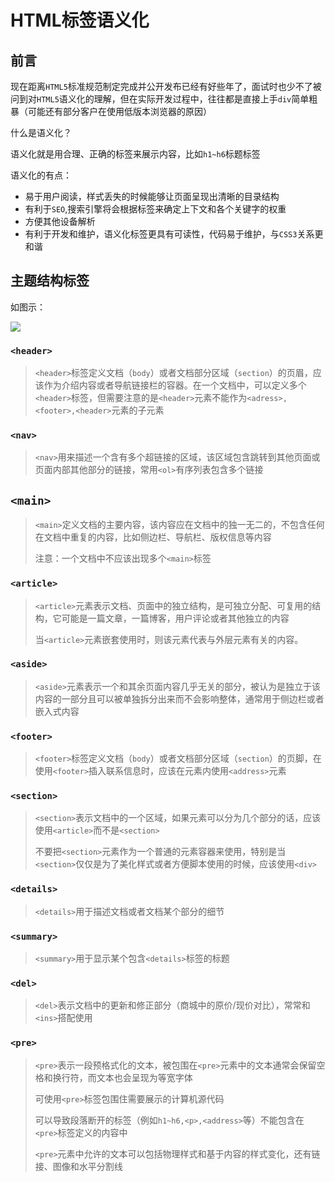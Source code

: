# HTML标签语义化

## 前言

现在距离`HTML5`标准规范制定完成并公开发布已经有好些年了，面试时也少不了被问到对`HTML5`语义化的理解，但在实际开发过程中，往往都是直接上手`div`简单粗暴（可能还有部分客户在使用低版本浏览器的原因）

什么是语义化？

语义化就是用合理、正确的标签来展示内容，比如`h1~h6`标题标签

语义化的有点：

- 易于用户阅读，样式丢失的时候能够让页面呈现出清晰的目录结构
- 有利于`SEO`,搜索引擎将会根据标签来确定上下文和各个关键字的权重
- 方便其他设备解析
- 有利于开发和维护，语义化标签更具有可读性，代码易于维护，与`CSS3`关系更和谐

## 主题结构标签

如图示：

![](https://tva1.sinaimg.cn/large/007S8ZIlgy1gfwggdiei7j30q10h80to.jpg)

### `<header>`

> `<header>`标签定义文档（`body`）或者文档部分区域（`section`）的页眉，应该作为介绍内容或者导航链接栏的容器。在一个文档中，可以定义多个`<header>`标签，但需要注意的是`<header>`元素不能作为`<adress>,<footer>,<header>`元素的子元素

### `<nav>`

> `<nav>`用来描述一个含有多个超链接的区域，该区域包含跳转到其他页面或页面内部其他部分的链接，常用`<ol>`有序列表包含多个链接

## `<main>`

> `<main>`定义文档的主要内容，该内容应在文档中的独一无二的，不包含任何在文档中重复的内容，比如侧边栏、导航栏、版权信息等内容
>
> 注意：一个文档中不应该出现多个`<main>`标签

### `<article>`

> `<article>`元素表示文档、页面中的独立结构，是可独立分配、可复用的结构，它可能是一篇文章，一篇博客，用户评论或者其他独立的内容
>
> 当`<article>`元素嵌套使用时，则该元素代表与外层元素有关的内容。

### `<aside>`

> `<aside>`元素表示一个和其余页面内容几乎无关的部分，被认为是独立于该内容的一部分且可以被单独拆分出来而不会影响整体，通常用于侧边栏或者嵌入式内容

### `<footer>`

> `<footer>`标签定义文档（`body`）或者文档部分区域（`section`）的页脚，在使用`<footer>`插入联系信息时，应该在元素内使用`<address>`元素

### `<section>`

> `<section>`表示文档中的一个区域，如果元素可以分为几个部分的话，应该使用`<article>`而不是`<section>`
>
> 不要把`<section>`元素作为一个普通的元素容器来使用，特别是当`<section>`仅仅是为了美化样式或者方便脚本使用的时候，应该使用`<div>`

### `<details>`

> `<details>`用于描述文档或者文档某个部分的细节

### `<summary>`

> `<summary>`用于显示某个包含`<details>`标签的标题

### `<del>`

> `<del>`表示文档中的更新和修正部分（商城中的原价/现价对比），常常和`<ins>`搭配使用

### `<pre>`

> `<pre>`表示一段预格式化的文本，被包围在`<pre>`元素中的文本通常会保留空格和换行符，而文本也会呈现为等宽字体
>
> 可使用`<pre>`标签包围住需要展示的计算机源代码
>
> 可以导致段落断开的标签（例如`h1~h6,<p>,<address>`等）不能包含在`<pre>`标签定义的内容中
>
> `<pre>`元素中允许的文本可以包括物理样式和基于内容的样式变化，还有链接、图像和水平分割线

